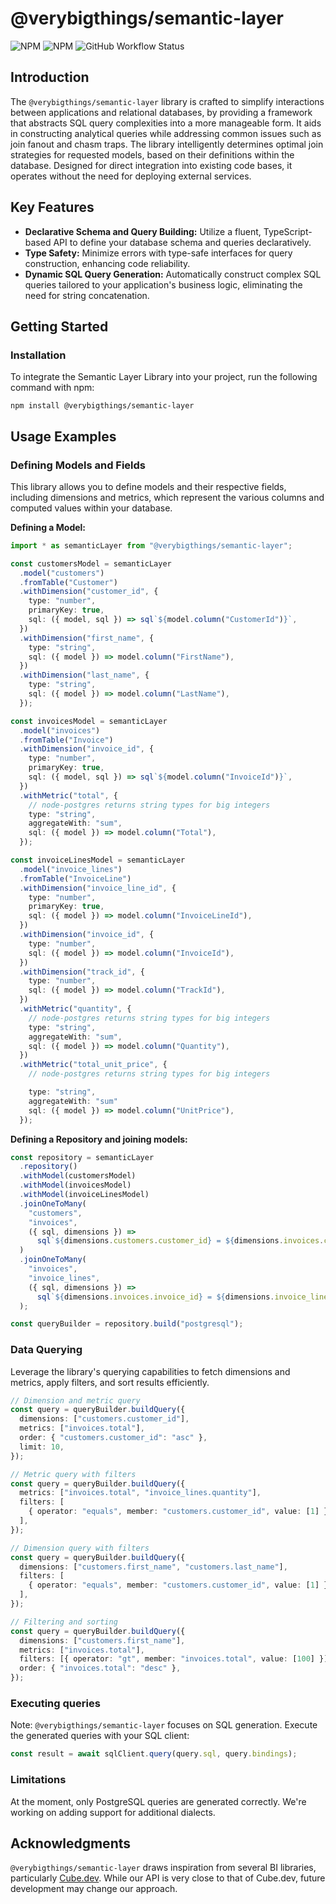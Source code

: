 # @verybigthings/semantic-layer

![NPM](https://img.shields.io/npm/l/@verybigthings/semantic-layer)
![NPM](https://img.shields.io/npm/v/@verybigthings/semantic-layer)
![GitHub Workflow Status](https://github.com/verybigthings/semantic-layer/actions/workflows/semantic-layer.yml/badge.svg?branch=main)

## Introduction

The `@verybigthings/semantic-layer` library is crafted to simplify interactions between applications and relational databases, by providing a framework that abstracts SQL query complexities into a more manageable form. It aids in constructing analytical queries while addressing common issues such as join fanout and chasm traps. The library intelligently determines optimal join strategies for requested models, based on their definitions within the database. Designed for direct integration into existing code bases, it operates without the need for deploying external services.

## Key Features

- **Declarative Schema and Query Building:** Utilize a fluent, TypeScript-based API to define your database schema and queries declaratively.
- **Type Safety:** Minimize errors with type-safe interfaces for query construction, enhancing code reliability.
- **Dynamic SQL Query Generation:** Automatically construct complex SQL queries tailored to your application's business logic, eliminating the need for string concatenation.

## Getting Started

### Installation

To integrate the Semantic Layer Library into your project, run the following command with npm:

```shell
npm install @verybigthings/semantic-layer
```

## Usage Examples

### Defining Models and Fields

This library allows you to define models and their respective fields, including dimensions and metrics, which represent the various columns and computed values within your database.

**Defining a Model:**

```typescript
import * as semanticLayer from "@verybigthings/semantic-layer";

const customersModel = semanticLayer
  .model("customers")
  .fromTable("Customer")
  .withDimension("customer_id", {
    type: "number",
    primaryKey: true,
    sql: ({ model, sql }) => sql`${model.column("CustomerId")}`,
  })
  .withDimension("first_name", {
    type: "string",
    sql: ({ model }) => model.column("FirstName"),
  })
  .withDimension("last_name", {
    type: "string",
    sql: ({ model }) => model.column("LastName"),
  });

const invoicesModel = semanticLayer
  .model("invoices")
  .fromTable("Invoice")
  .withDimension("invoice_id", {
    type: "number",
    primaryKey: true,
    sql: ({ model, sql }) => sql`${model.column("InvoiceId")}`,
  })
  .withMetric("total", {
    // node-postgres returns string types for big integers
    type: "string",
    aggregateWith: "sum",
    sql: ({ model }) => model.column("Total"),
  });

const invoiceLinesModel = semanticLayer
  .model("invoice_lines")
  .fromTable("InvoiceLine")
  .withDimension("invoice_line_id", {
    type: "number",
    primaryKey: true,
    sql: ({ model }) => model.column("InvoiceLineId"),
  })
  .withDimension("invoice_id", {
    type: "number",
    sql: ({ model }) => model.column("InvoiceId"),
  })
  .withDimension("track_id", {
    type: "number",
    sql: ({ model }) => model.column("TrackId"),
  })
  .withMetric("quantity", {
    // node-postgres returns string types for big integers
    type: "string",
    aggregateWith: "sum",
    sql: ({ model }) => model.column("Quantity"),
  })
  .withMetric("total_unit_price", {
    // node-postgres returns string types for big integers

    type: "string",
    aggregateWith: "sum"
    sql: ({ model }) => model.column("UnitPrice"),
  });
```

**Defining a Repository and joining models:**

```typescript
const repository = semanticLayer
  .repository()
  .withModel(customersModel)
  .withModel(invoicesModel)
  .withModel(invoiceLinesModel)
  .joinOneToMany(
    "customers",
    "invoices",
    ({ sql, dimensions }) =>
      sql`${dimensions.customers.customer_id} = ${dimensions.invoices.customer_id}`
  )
  .joinOneToMany(
    "invoices",
    "invoice_lines",
    ({ sql, dimensions }) =>
      sql`${dimensions.invoices.invoice_id} = ${dimensions.invoice_lines.invoice_id}`
  );

const queryBuilder = repository.build("postgresql");
```

### Data Querying

Leverage the library's querying capabilities to fetch dimensions and metrics, apply filters, and sort results efficiently.

```typescript
// Dimension and metric query
const query = queryBuilder.buildQuery({
  dimensions: ["customers.customer_id"],
  metrics: ["invoices.total"],
  order: { "customers.customer_id": "asc" },
  limit: 10,
});

// Metric query with filters
const query = queryBuilder.buildQuery({
  metrics: ["invoices.total", "invoice_lines.quantity"],
  filters: [
    { operator: "equals", member: "customers.customer_id", value: [1] },
  ],
});

// Dimension query with filters
const query = queryBuilder.buildQuery({
  dimensions: ["customers.first_name", "customers.last_name"],
  filters: [
    { operator: "equals", member: "customers.customer_id", value: [1] },
  ],
});

// Filtering and sorting
const query = queryBuilder.buildQuery({
  dimensions: ["customers.first_name"],
  metrics: ["invoices.total"],
  filters: [{ operator: "gt", member: "invoices.total", value: [100] }],
  order: { "invoices.total": "desc" },
});
```

### Executing queries

Note: `@verybigthings/semantic-layer` focuses on SQL generation. Execute the generated queries with your SQL client:

```typescript
const result = await sqlClient.query(query.sql, query.bindings);
```

### Limitations

At the moment, only PostgreSQL queries are generated correctly. We're working on adding support for additional dialects.

## Acknowledgments

`@verybigthings/semantic-layer` draws inspiration from several BI libraries, particularly [Cube.dev](https://cube.dev). While our API is very close to that of Cube.dev, future development may change our approach.
